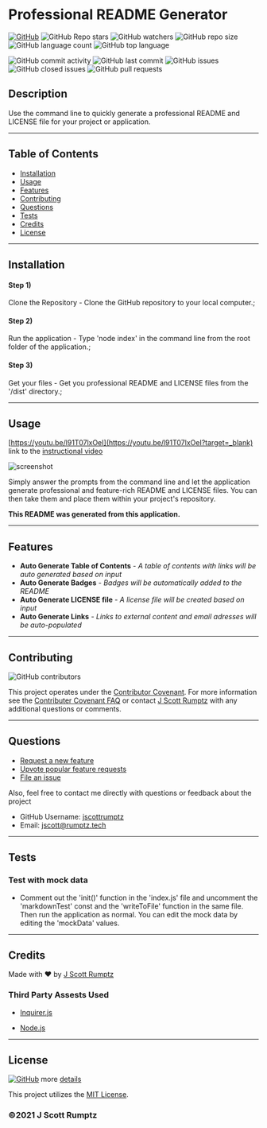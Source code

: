 # Professional README Generator
    
[![GitHub](https://img.shields.io/github/license/jscottrumptz/09-professional-README-generator)](https://github.com/jscottrumptz/09-professional-README-generator/blob/main/LICENSE/?target=_blank)
![GitHub Repo stars](https://img.shields.io/github/stars/jscottrumptz/09-professional-README-generator?style=social)
![GitHub watchers](https://img.shields.io/github/watchers/jscottrumptz/09-professional-README-generator?style=social)
![GitHub repo size](https://img.shields.io/github/repo-size/jscottrumptz/09-professional-README-generator)
![GitHub language count](https://img.shields.io/github/languages/count/jscottrumptz/09-professional-README-generator)
![GitHub top language](https://img.shields.io/github/languages/top/jscottrumptz/09-professional-README-generator)

![GitHub commit activity](https://img.shields.io/github/commit-activity/m/jscottrumptz/09-professional-README-generator)
![GitHub last commit](https://img.shields.io/github/last-commit/jscottrumptz/09-professional-README-generator)
![GitHub issues](https://img.shields.io/github/issues-raw/jscottrumptz/09-professional-README-generator)
![GitHub closed issues](https://img.shields.io/github/issues-closed-raw/jscottrumptz/09-professional-README-generator)
![GitHub pull requests](https://img.shields.io/github/issues-pr-raw/jscottrumptz/09-professional-README-generator)

## Description
Use the command line to quickly generate a professional README and LICENSE file for your project or application.  

---
## Table of Contents


* [Installation](#installation)
* [Usage](#usage)
* [Features](#features)
* [Contributing](#contributing)
* [Questions](#questions)
* [Tests](#tests)
* [Credits](#credits)
* [License](#license)

---

## Installation
#### Step 1)
Clone the Repository - Clone the GitHub repository to your local computer.;
#### Step 2)
Run the application - Type 'node index' in the command line from the root folder of the application.;
#### Step 3)
Get your files - Get you professional README and LICENSE files from the '/dist' directory.;


---
## Usage 
[https://youtu.be/l91T07lxOeI](https://youtu.be/l91T07lxOeI?target=_blank) link to the [instructional video](https://youtu.be/l91T07lxOeI?target=_blank)
    
![screenshot](https://user-images.githubusercontent.com/74981245/107427032-903ef700-6ae6-11eb-8311-f7f916778921.png)

Simply answer the prompts from the command line and let the application generate professional and feature-rich README and LICENSE files. You can then take them and place them within your project's repository. 

**This README was generated from this application.**

---

## Features
- **Auto Generate Table of Contents** - *A table of contents with links will be auto generated based on input*
- **Auto Generate Badges** - *Badges will be automatically added to the README*
- **Auto Generate LICENSE file** - *A license file will be created based on input*
- **Auto Generate Links** - *Links to external content and email adresses will be auto-populated*


---
## Contributing
![GitHub contributors](https://img.shields.io/github/contributors/jscottrumptz/09-professional-README-generator)

This project operates under the [Contributor Covenant](https://www.contributor-covenant.org/version/2/0/code_of_conduct/?target=_blank). For more information see the [Contributer Covenant FAQ](https://www.contributor-covenant.org/faq/?target=_blank) or contact [J Scott Rumptz](mailto:jscott@rumptz.tech?subject=Contribution%20question%20concerning%2009-professional-README-generator) with any additional questions or comments.

---
## Questions

- [Request a new feature](mailto:jscott@rumptz.tech?subject=Feature%20request%20for%2009-professional-README-generator)
- [Upvote popular feature requests](https://github.com/jscottrumptz/09-professional-README-generator/issues?q=is%3Aopen+is%3Aissue+label%3Afeature-request+sort%3Areactions-%2B1-desc?target=_blank)
- [File an issue](https://github.com/jscottrumptz/09-professional-README-generator/issues/new/?target=_blank)

Also, feel free to contact me directly with questions or feedback about the project
- GitHub Username: [jscottrumptz](https://github.com/jscottrumptz?target=_blank)
- Email: [jscott@rumptz.tech](mailto:jscott@rumptz.tech?subject=Question%20about%2009-professional-README-generator)

---

## Tests


### Test with mock data
- Comment out the 'init()' function in the 'index.js' file and uncomment the 'markdownTest' const and the 'writeToFile' function in the same file. Then run the application as normal. You can edit the mock data by editing the 'mockData' values.

---
## Credits
Made with ❤️ by [J Scott Rumptz](https://github.com/jscottrumptz/?target=_blank)

### Third Party Assests Used
- [Inquirer.js](https://www.npmjs.com/package/inquirer?target=_blank)
                    
- [Node.js](https://nodejs.org/?target=_blank)
                    




---

## License
[![GitHub](https://img.shields.io/github/license/jscottrumptz/09-professional-README-generator)](https://github.com/jscottrumptz/09-professional-README-generator/blob/main/LICENSE/?target=_blank) more [details](https://github.com/jscottrumptz/09-professional-README-generator/blob/main/LICENSE/?target=_blank)

This project utilizes the [MIT License](https://github.com/jscottrumptz/09-professional-README-generator/blob/main/LICENSE/?target=_blank).

### ©️2021 J Scott Rumptz

